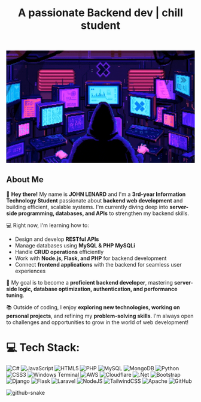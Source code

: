 
<h1 align="center">A passionate Backend dev | chill student</h1><br>


<p align="center">
  <img src="Pixel.gif" alt="Snake Animation" 
       width="1000" height="300">
</p>

## About Me  

👋 **Hey there!** My name is **JOHN LENARD** and I'm a **3rd-year Information Technology Student** passionate about **backend web development** and building efficient, scalable systems. I'm currently diving deep into **server-side programming, databases, and APIs** to strengthen my backend skills.  

💻 Right now, I'm learning how to:  
- Design and develop **RESTful APIs**  
- Manage databases using **MySQL & PHP MySQLi**  
- Handle **CRUD operations** efficiently  
- Work with **Node.js, Flask, and PHP** for backend development  
- Connect **frontend applications** with the backend for seamless user experiences  

🚀 My goal is to become a **proficient backend developer**, mastering **server-side logic, database optimization, authentication, and performance tuning**.  

📚 Outside of coding, I enjoy **exploring new technologies, working on personal projects**, and refining my **problem-solving skills**. I'm always open to challenges and opportunities to grow in the world of web development!  



# 💻 Tech Stack:
![C#](https://img.shields.io/badge/c%23-%23239120.svg?style=for-the-badge&logo=csharp&logoColor=white) ![JavaScript](https://img.shields.io/badge/javascript-%23323330.svg?style=for-the-badge&logo=javascript&logoColor=%23F7DF1E) ![HTML5](https://img.shields.io/badge/html5-%23E34F26.svg?style=for-the-badge&logo=html5&logoColor=white) ![PHP](https://img.shields.io/badge/php-%23777BB4.svg?style=for-the-badge&logo=php&logoColor=white) ![MySQL](https://img.shields.io/badge/mysql-4479A1.svg?style=for-the-badge&logo=mysql&logoColor=white) ![MongoDB](https://img.shields.io/badge/MongoDB-%234ea94b.svg?style=for-the-badge&logo=mongodb&logoColor=white) ![Python](https://img.shields.io/badge/python-3670A0?style=for-the-badge&logo=python&logoColor=ffdd54) ![CSS3](https://img.shields.io/badge/css3-%231572B6.svg?style=for-the-badge&logo=css3&logoColor=white) ![Windows Terminal](https://img.shields.io/badge/Windows%20Terminal-%234D4D4D.svg?style=for-the-badge&logo=windows-terminal&logoColor=white) ![AWS](https://img.shields.io/badge/AWS-%23FF9900.svg?style=for-the-badge&logo=amazon-aws&logoColor=white) ![Cloudflare](https://img.shields.io/badge/Cloudflare-F38020?style=for-the-badge&logo=Cloudflare&logoColor=white) ![.Net](https://img.shields.io/badge/.NET-5C2D91?style=for-the-badge&logo=.net&logoColor=white) ![Bootstrap](https://img.shields.io/badge/bootstrap-%238511FA.svg?style=for-the-badge&logo=bootstrap&logoColor=white) ![Django](https://img.shields.io/badge/django-%23092E20.svg?style=for-the-badge&logo=django&logoColor=white) ![Flask](https://img.shields.io/badge/flask-%23000.svg?style=for-the-badge&logo=flask&logoColor=white) ![Laravel](https://img.shields.io/badge/laravel-%23FF2D20.svg?style=for-the-badge&logo=laravel&logoColor=white) ![NodeJS](https://img.shields.io/badge/node.js-6DA55F?style=for-the-badge&logo=node.js&logoColor=white) ![TailwindCSS](https://img.shields.io/badge/tailwindcss-%2338B2AC.svg?style=for-the-badge&logo=tailwind-css&logoColor=white) ![Apache](https://img.shields.io/badge/apache-%23D42029.svg?style=for-the-badge&logo=apache&logoColor=white) ![GitHub](https://img.shields.io/badge/github-%23121011.svg?style=for-the-badge&logo=github&logoColor=white)


<picture>
  <source media="(prefers-color-scheme: dark)" srcset="https://raw.githubusercontent.com/JohnLicode/JohnLicode/refs/heads/output/github-snake-dark.svg" />
  <source media="(prefers-color-scheme: light)" srcset="https:raw.githubusercontent.com/JohnLicode/JohnLicode/refs/heads/output/github-snake-dark.svg" />
  <img alt="github-snake" src="https://raw.githubusercontent.com/JohnLicode/JohnLicode/refs/heads/output/github-snake-dark.svg" />
</picture>
